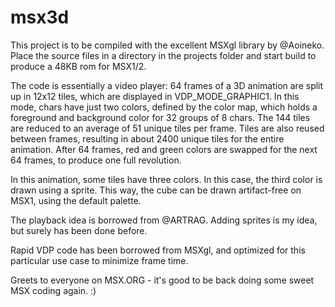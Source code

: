 # msx3d

This project is to be compiled with the excellent MSXgl library by @Aoineko.
Place the source files in a directory in the projects folder and start build to produce a 48KB rom for MSX1/2.

The code is essentially a video player: 64 frames of a 3D animation are split up in 12x12 tiles, which are displayed in VDP_MODE_GRAPHIC1. 
In this mode, chars have just two colors, defined by the color map, which holds a foreground and background color for 32 groups of 8 chars.
The 144 tiles are reduced to an average of 51 unique tiles per frame. Tiles are also reused between frames, resulting in about 2400 unique
tiles for the entire animation. After 64 frames, red and green colors are swapped for the next 64 frames, to produce one full revolution.

In this animation, some tiles have three colors. In this case, the third color is drawn using a sprite. This way, the cube can be drawn
artifact-free on MSX1, using the default palette.

The playback idea is borrowed from @ARTRAG. Adding sprites is my idea, but surely has been done before.

Rapid VDP code has been borrowed from MSXgl, and optimized for this particular use case to minimize frame time.

Greets to everyone on MSX.ORG - it's good to be back doing some sweet MSX coding again. :)
